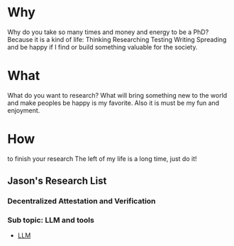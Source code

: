 # Why
Why do you take so many times and money and energy to be a PhD?
Because it is a kind of life:
Thinking
Researching
Testing
Writing
Spreading
and be happy if I find or build something valuable for the society.

# What
What do you want to research?
What will bring something new to the world and make peoples be happy is my favorite.
Also it is must be my fun and enjoyment.

# How 
to finish your research
The left of my life is a long time, just do it!

## Jason's Research List
### Decentralized Attestation and Verification

### Sub topic: LLM and tools
+ [LLM](../Research/LLM.md)